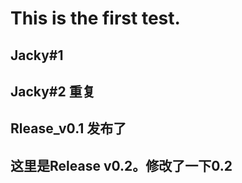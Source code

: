 # This is the first test.

## Jacky#1

## Jacky#2 重复

## Rlease_v0.1 发布了

## 这里是Release v0.2。修改了一下0.2
